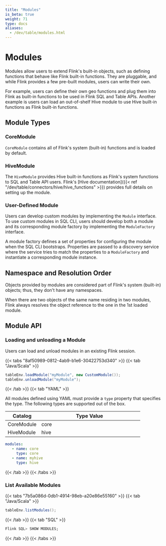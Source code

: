 ```yaml
---
title: "Modules"
is_beta: true
weight: 71
type: docs
aliases:
  - /dev/table/modules.html
---
```

<!--
Licensed to the Apache Software Foundation (ASF) under one
or more contributor license agreements.  See the NOTICE file
distributed with this work for additional information
regarding copyright ownership.  The ASF licenses this file
to you under the Apache License, Version 2.0 (the
"License"); you may not use this file except in compliance
with the License.  You may obtain a copy of the License at

  http://www.apache.org/licenses/LICENSE-2.0

Unless required by applicable law or agreed to in writing,
software distributed under the License is distributed on an
"AS IS" BASIS, WITHOUT WARRANTIES OR CONDITIONS OF ANY
KIND, either express or implied.  See the License for the
specific language governing permissions and limitations
under the License.
-->

# Modules

Modules allow users to extend Flink's built-in objects, such as defining functions that behave like Flink 
built-in functions. They are pluggable, and while Flink provides a few pre-built modules, users can write 
their own.

For example, users can define their own geo functions and plug them into Flink as built-in functions to be used in 
Flink SQL and Table APIs. Another example is users can load an out-of-shelf Hive module to use Hive built-in 
functions as Flink built-in functions.



## Module Types

### CoreModule

`CoreModule` contains all of Flink's system (built-in) functions and is loaded by default.

### HiveModule

The `HiveModule` provides Hive built-in functions as Flink's system functions to SQL and Table API users.
Flink's [Hive documentation]({{< ref "/dev/table/connectors/hive/hive_functions" >}}) provides full details on setting up the module.

### User-Defined Module

Users can develop custom modules by implementing the `Module` interface.
To use custom modules in SQL CLI, users should develop both a module and its corresponding module factory by implementing 
the `ModuleFactory` interface.

A module factory defines a set of properties for configuring the module when the SQL CLI bootstraps.
Properties are passed to a discovery service where the service tries to match the properties to
 a `ModuleFactory` and instantiate a corresponding module instance.
 

## Namespace and Resolution Order

Objects provided by modules are considered part of Flink's system (built-in) objects; thus, they don't have any namespaces.

When there are two objects of the same name residing in two modules, Flink always resolves the object reference to the one in the 1st loaded module.

## Module API

### Loading and unloading a Module

Users can load and unload modules in an existing Flink session.

{{< tabs "8af50989-0812-4ab9-b1e6-30422753d340" >}}
{{< tab "Java/Scala" >}}
```java
tableEnv.loadModule("myModule", new CustomModule());
tableEnv.unloadModule("myModule");
```
{{< /tab >}}
{{< tab "YAML" >}}

All modules defined using YAML must provide a `type` property that specifies the type. 
The following types are supported out of the box.

<table class="table table-bordered">
  <thead>
    <tr>
      <th class="text-center" style="width: 25%">Catalog</th>
      <th class="text-center">Type Value</th>
    </tr>
  </thead>
  <tbody>
    <tr>
        <td class="text-center">CoreModule</td>
        <td class="text-center">core</td>
    </tr>
    <tr>
        <td class="text-center">HiveModule</td>
        <td class="text-center">hive</td>
    </tr>
  </tbody>
</table>

```yaml
modules:
   - name: core
     type: core
   - name: myhive
     type: hive
```
{{< /tab >}}
{{< /tabs >}}

### List Available Modules

{{< tabs "7b5a086d-0db1-4914-98eb-a20e86e55160" >}}
{{< tab "Java/Scala" >}}
```java
tableEnv.listModules();
```
{{< /tab >}}
{{< tab "SQL" >}}
```sql
Flink SQL> SHOW MODULES;
```
{{< /tab >}}
{{< /tabs >}}
